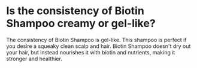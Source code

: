 # Is the consistency of Biotin Shampoo creamy or gel-like?

The consistency of Biotin Shampoo is gel-like. This shampoo is perfect if you desire a squeaky clean scalp and hair. Biotin Shampoo doesn't dry out your hair, but instead nourishes it with biotin and nutrients, making it stronger and healthier.